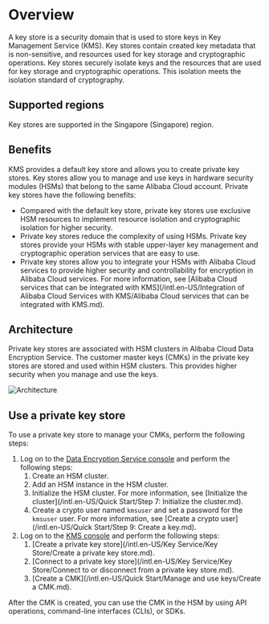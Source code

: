 # Overview

A key store is a security domain that is used to store keys in Key Management Service \(KMS\). Key stores contain created key metadata that is non-sensitive, and resources used for key storage and cryptographic operations. Key stores securely isolate keys and the resources that are used for key storage and cryptographic operations. This isolation meets the isolation standard of cryptography.

## Supported regions

Key stores are supported in the Singapore \(Singapore\) region.

## Benefits

KMS provides a default key store and allows you to create private key stores. Key stores allow you to manage and use keys in hardware security modules \(HSMs\) that belong to the same Alibaba Cloud account. Private key stores have the following benefits:

-   Compared with the default key store, private key stores use exclusive HSM resources to implement resource isolation and cryptographic isolation for higher security.
-   Private key stores reduce the complexity of using HSMs. Private key stores provide your HSMs with stable upper-layer key management and cryptographic operation services that are easy to use.
-   Private key stores allow you to integrate your HSMs with Alibaba Cloud services to provide higher security and controllability for encryption in Alibaba Cloud services. For more information, see [Alibaba Cloud services that can be integrated with KMS](/intl.en-US/Integration of Alibaba Cloud Services with KMS/Alibaba Cloud services that can be integrated with KMS.md).

## Architecture

Private key stores are associated with HSM clusters in Alibaba Cloud Data Encryption Service. The customer master keys \(CMKs\) in the private key stores are stored and used within HSM clusters. This provides higher security when you manage and use the keys.

![Architecture](https://static-aliyun-doc.oss-accelerate.aliyuncs.com/assets/img/en-US/0582635161/p247594.png)

## Use a private key store

To use a private key store to manage your CMKs, perform the following steps:

1.  Log on to the [Data Encryption Service console](https://yundun.console.aliyun.com/?p=hsm) and perform the following steps:
    1.  Create an HSM cluster.
    2.  Add an HSM instance in the HSM cluster.
    3.  Initialize the HSM cluster. For more information, see [Initialize the cluster](/intl.en-US/Quick Start/Step 7: Initialize the cluster.md).
    4.  Create a crypto user named `kmsuser` and set a password for the `kmsuser` user. For more information, see [Create a crypto user](/intl.en-US/Quick Start/Step 9: Create a key.md).
2.  Log on to the [KMS console](https://kms.console.aliyun.com) and perform the following steps:
    1.  [Create a private key store](/intl.en-US/Key Service/Key Store/Create a private key store.md).
    2.  [Connect to a private key store](/intl.en-US/Key Service/Key Store/Connect to or disconnect from a private key store.md).
    3.  [Create a CMK](/intl.en-US/Quick Start/Manage and use keys/Create a CMK.md).

After the CMK is created, you can use the CMK in the HSM by using API operations, command-line interfaces \(CLIs\), or SDKs.

